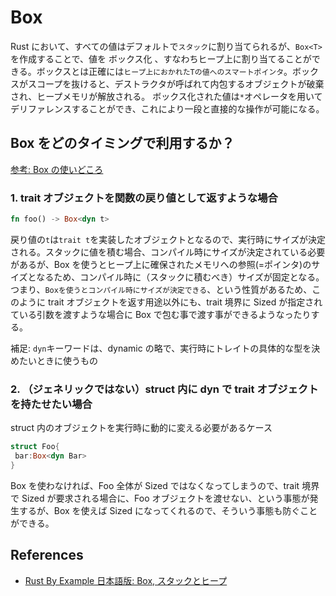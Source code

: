 # Box

Rust において、すべての値はデフォルトで`スタック`に割り当てられるが、`Box<T>`を作成することで、値を ボックス化 、すなわちヒープ上に割り当てることができる。ボックスとは正確には`ヒープ上におかれたTの値へのスマートポインタ`。ボックスがスコープを抜けると、デストラクタが呼ばれて内包するオブジェクトが破棄され、ヒープメモリが解放される。
ボックス化された値は`*`オペレータを用いてデリファレンスすることができ、これにより一段と直接的な操作が可能になる。

## Box をどのタイミングで利用するか？

[参考: Box の使いどころ](https://zenn.dev/woden/articles/46e0b4a0c8264d)

### 1. trait オブジェクトを関数の戻り値として返すような場合

```rs
fn foo() -> Box<dyn t>
```

戻り値の`t`は`trait t`を実装したオブジェクトとなるので、実行時にサイズが決定される。スタックに値を積む場合、コンパイル時にサイズが決定されている必要があるが、Box を使うとヒープ上に確保されたメモリへの参照(=ポインタ)のサイズとなるため、コンパイル時に（スタックに積むべき）サイズが固定となる。
つまり、`Boxを使うとコンパイル時にサイズが決定できる`、という性質があるため、このように trait オブジェクトを返す用途以外にも、trait 境界に Sized が指定されている引数を渡すような場合に Box で包む事で渡す事ができるようなったりする。

補足: `dyn`キーワードは、dynamic の略で、実行時にトレイトの具体的な型を決めたいときに使うもの

### 2. （ジェネリックではない）struct 内に dyn で trait オブジェクトを持たせたい場合

struct 内のオブジェクトを実行時に動的に変える必要があるケース

```rs
struct Foo{
 bar:Box<dyn Bar>
}
```

Box を使わなければ、Foo 全体が Sized ではなくなってしまうので、trait 境界で Sized が要求される場合に、Foo オブジェクトを渡せない、という事態が発生するが、Box を使えば Sized になってくれるので、そういう事態も防ぐことができる。

## References

- [Rust By Example 日本語版: Box, スタックとヒープ](https://doc.rust-jp.rs/rust-by-example-ja/std/box.html)
